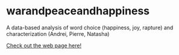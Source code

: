 # warandpeaceandhappiness
A data-based analysis of word choice (happiness, joy, rapture) and characterization (Andrei, Pierre, Natasha)

[Check out the web page here!](https://eelegiap.github.io/warandpeaceandhappiness/)
